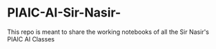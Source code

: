 # PIAIC-AI-Sir-Nasir-
This repo is meant to share the working notebooks of all the Sir Nasir's PIAIC AI Classes
